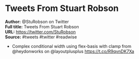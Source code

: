 # Tweets From Stuart Robson

**Author:** @StuRobson on Twitter  
**Full title:** Tweets From Stuart Robson  
**URL:** https://twitter.com/StuRobson  
**Source:** #tweets #twitter #readwise

- Complex conditional width using flex-basis with clamp from @heydonworks on @layoutplusplus 
  https://t.co/R9qvnDK7Xa 
   
